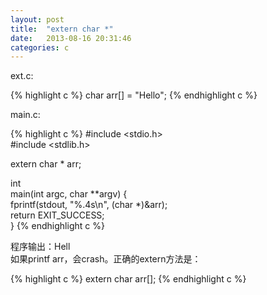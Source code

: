 ```yaml
---
layout: post
title:  "extern char *"
date:   2013-08-16 20:31:46
categories: c
---
```


ext.c:  

{% highlight c %}
char arr[] = "Hello";
{% endhighlight c %}

main.c:  

{% highlight c %}
#include <stdio.h>  
#include <stdlib.h>  

extern char * arr;  

int  
main(int argc, char **argv) {  
    fprintf(stdout, "%.4s\n", (char *)&arr);  
    return EXIT_SUCCESS;  
}
{% endhighlight c %}

程序输出：Hell    
如果printf arr，会crash。正确的extern方法是：  

{% highlight c %}
extern char arr[];
{% endhighlight c %}
